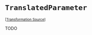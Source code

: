 `TranslatedParameter`
===================================================================================================

<small>\[[Transformation Source](../../Biohazrd/#Declarations/TranslatedParameter.cs)\]</small>

TODO
